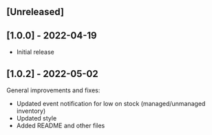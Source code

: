 ## [Unreleased]

## [1.0.0] - 2022-04-19

- Initial release

## [1.0.2] - 2022-05-02

General improvements and fixes:
- Updated event notification for low on stock (managed/unmanaged inventory)
- Updated style
- Added README and other files
